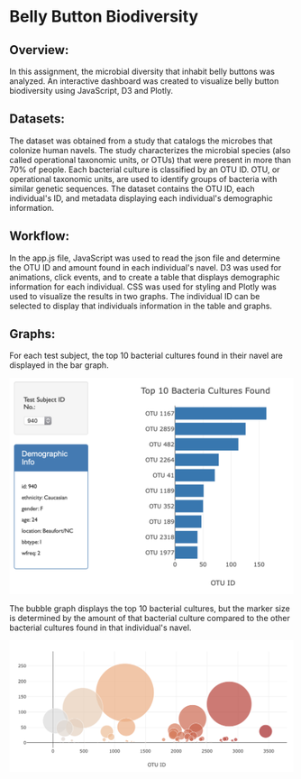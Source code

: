 # Belly Button Biodiversity

## Overview:

In this assignment, the microbial diversity that inhabit belly buttons was analyzed. An interactive dashboard was created to visualize belly button biodiversity using JavaScript, D3 and Plotly.


## Datasets:

The dataset was obtained from a study that catalogs the microbes that colonize human navels. The study characterizes the microbial species (also called operational taxonomic units, or OTUs) that were present in more than 70% of people. Each bacterial culture is classified by an OTU ID. OTU, or operational taxonomic units, are used to identify groups of bacteria with similar genetic sequences. The dataset contains the OTU ID, each individual's ID, and metadata displaying each individual's demographic information.


## Workflow:

In the app.js file, JavaScript was used to read the json file and determine the OTU ID and amount found in each individual's navel. D3 was used for animations, click events, and to create a table that displays demographic information for each individual. CSS was used for styling and Plotly was used to visualize the results in two graphs. The individual ID can be selected to display that individuals information in the table and graphs.


## Graphs:

For each test subject, the top 10 bacterial cultures found in their navel are displayed in the bar graph. 

<img src="images/chartPlotly.png" width="600">

The bubble graph displays the top 10 bacterial cultures, but the marker size is determined by the amount of that bacterial culture compared to the other bacterial cultures found in that individual's navel.

<img src="images/BubblegraphPlotly.png" width="600">
